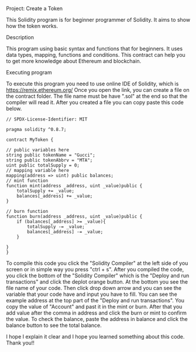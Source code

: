 Project: Create a Token

This Solidity program is for beginner programmer of Solidity. It aims to show how the token works.

Description

This program using basic syntax and functions that for beginners. It uses data types, mapping, functions and conditions.
This contract can help you to get more knowledge about Ethereum and blockchain. 

Executing program

To execute this program you need to use online IDE of Solidity, which is https://remix.ethereum.org/
Once you open the link, you can create a file on the contract folder. The file name must be have ".sol" at the end so that the compiler will read it.
After you created a file you can copy paste this code below.

	// SPDX-License-Identifier: MIT
 
	pragma solidity ^0.8.7;

	contract MyToken {

    // public variables here
    string public tokenName = "Gucci";
    string public tokenAbbrv = "MTA";
    uint public totalSupply = 0;
    // mapping variable here
    mapping(address => uint) public balances;
    // mint function
    function mint(address _address, uint _value)public {
        totalSupply += _value;
        balances[_address] += _value;
    }

    // burn function
    function burn(address _address, uint _value)public {
        if (balances[_address] >= _value){
            totalSupply -= _value;
            balances[_address] -= _value;
        }
        
    }
	}

 To compile this code you click the "Solidity Compiler" at the left side of you screen or in simple way you press "ctrl + s". 
 After you compiled the code, you click the bottom of the "Solidity Compiler" which is the "Deploy and run transactions" and click the deplot orange button.
 At the bottom you see the file name of your code. Then click drop down arrow and you can see the variable that your code have and input you have to fill.
 You can see the example address at the top part of the "Deploy and run transactions". You copy the value of "Account" and past it in the mint or burn.
 After that you add value after the comma in address and click the burn or mint to confirm the value. To check the balance, paste the address in balance and click the balance button 
 to see the total balance. 

 I hope I explain it clear and I hope you learned something about this code. Thank you!!

    
